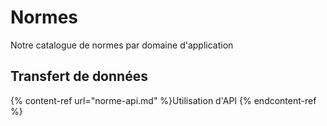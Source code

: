 # Normes

Notre catalogue de normes par domaine d'application

## Transfert de données

{% content-ref url="norme-api.md" %}Utilisation d'API {% endcontent-ref %}
